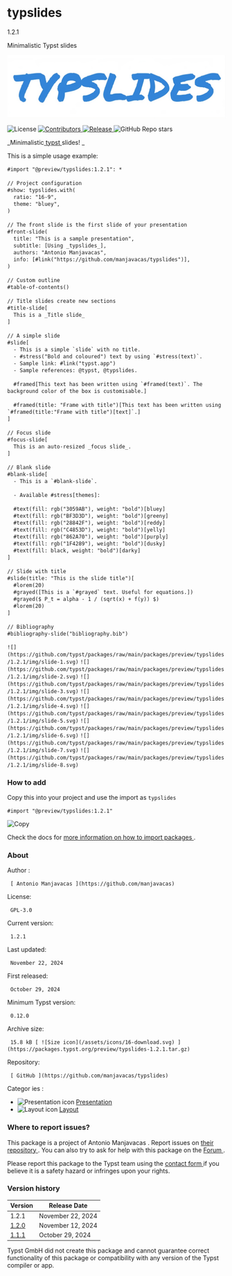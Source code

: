 #  typslides

1.2.1

Minimalistic Typst slides

![logo](https://github.com/typst/packages/raw/main/packages/preview/typslides/1.2.1/img/logo.png)

![License](https://img.shields.io/badge/license-GPLv3-blue) [
![Contributors](https://badgen.net/github/contributors/manjavacas/typslides)
](https://github.com/typst/packages/raw/main/packages/preview/typslides/1.2.1/)
[ ![Release](https://badgen.net/github/release/manjavacas/typslides)
](https://github.com/typst/packages/raw/main/packages/preview/typslides/1.2.1/)
![GitHub Repo stars](https://img.shields.io/github/stars/manjavacas/typslides)

_Minimalistic[ typst ](https://typst.app/) slides! _

This is a simple usage example:

    
    
    #import "@preview/typslides:1.2.1": *
    
    // Project configuration
    #show: typslides.with(
      ratio: "16-9",
      theme: "bluey",
    )
    
    // The front slide is the first slide of your presentation
    #front-slide(
      title: "This is a sample presentation",
      subtitle: [Using _typslides_],
      authors: "Antonio Manjavacas",
      info: [#link("https://github.com/manjavacas/typslides")],
    )
    
    // Custom outline
    #table-of-contents()
    
    // Title slides create new sections
    #title-slide[
      This is a _Title slide_
    ]
    
    // A simple slide
    #slide[
      - This is a simple `slide` with no title.
      - #stress("Bold and coloured") text by using `#stress(text)`.
      - Sample link: #link("typst.app")
      - Sample references: @typst, @typslides.
    
      #framed[This text has been written using `#framed(text)`. The background color of the box is customisable.]
    
      #framed(title: "Frame with title")[This text has been written using `#framed(title:"Frame with title")[text]`.]
    ]
    
    // Focus slide
    #focus-slide[
      This is an auto-resized _focus slide_.
    ]
    
    // Blank slide
    #blank-slide[
      - This is a `#blank-slide`.
    
      - Available #stress[themes]:
    
      #text(fill: rgb("3059AB"), weight: "bold")[bluey]
      #text(fill: rgb("BF3D3D"), weight: "bold")[greeny]
      #text(fill: rgb("28842F"), weight: "bold")[reddy]
      #text(fill: rgb("C4853D"), weight: "bold")[yelly]
      #text(fill: rgb("862A70"), weight: "bold")[purply]
      #text(fill: rgb("1F4289"), weight: "bold")[dusky]
      #text(fill: black, weight: "bold")[darky]
    ]
    
    // Slide with title
    #slide(title: "This is the slide title")[
      #lorem(20)
      #grayed([This is a `#grayed` text. Useful for equations.])
      #grayed($ P_t = alpha - 1 / (sqrt(x) + f(y)) $)
      #lorem(20)
    ]
    
    // Bibliography
    #bibliography-slide("bibliography.bib")
    

`
![](https://github.com/typst/packages/raw/main/packages/preview/typslides/1.2.1/img/slide-1.svg)
` `
![](https://github.com/typst/packages/raw/main/packages/preview/typslides/1.2.1/img/slide-2.svg)
` `
![](https://github.com/typst/packages/raw/main/packages/preview/typslides/1.2.1/img/slide-3.svg)
` `
![](https://github.com/typst/packages/raw/main/packages/preview/typslides/1.2.1/img/slide-4.svg)
` `
![](https://github.com/typst/packages/raw/main/packages/preview/typslides/1.2.1/img/slide-5.svg)
` `
![](https://github.com/typst/packages/raw/main/packages/preview/typslides/1.2.1/img/slide-6.svg)
` `
![](https://github.com/typst/packages/raw/main/packages/preview/typslides/1.2.1/img/slide-7.svg)
` `
![](https://github.com/typst/packages/raw/main/packages/preview/typslides/1.2.1/img/slide-8.svg)
`

###  How to add

Copy this into your project and use the import as  ` typslides `

    
    
    #import "@preview/typslides:1.2.1"

![Copy](/assets/icons/16-copy.svg)

Check the docs for  [ more information on how to import packages
](https://typst.app/docs/reference/scripting/#packages) .

###  About

Author  :

     [ Antonio Manjavacas ](https://github.com/manjavacas)
License:

     GPL-3.0 
Current version:

     1.2.1 
Last updated:

     November 22, 2024 
First released:

     October 29, 2024 
Minimum Typst version:

     0.12.0 
Archive size:

     15.8 kB [ ![Size icon](/assets/icons/16-download.svg) ](https://packages.typst.org/preview/typslides-1.2.1.tar.gz)
Repository:

     [ GitHub ](https://github.com/manjavacas/typslides)
Categor  ies  :

    

  * ![Presentation icon](/assets/icons/16-presentation.svg) [ Presentation ](https://typst.app/universe/search/?category=presentation)
  * ![Layout icon](/assets/icons/16-layout.svg) [ Layout ](https://typst.app/universe/search/?category=layout)

###  Where to report issues?

This  package  is a project of  Antonio Manjavacas  .  Report issues on  [
their repository ](https://github.com/manjavacas/typslides) .  You can also
try to ask for help with this  package  on the  [ Forum
](https://forum.typst.app) .

Please report this  package  to the Typst team using the  [ contact form
](https://typst.app/contact) if you believe it is a safety hazard or infringes
upon your rights.

###  Version history

Version  |  Release Date   
---|---  
1.2.1  |  November 22, 2024   
[ 1.2.0 ](https://typst.app/universe/package/typslides/1.2.0/) |  November 12, 2024   
[ 1.1.1 ](https://typst.app/universe/package/typslides/1.1.1/) |  October 29, 2024   
  
Typst GmbH did not create this  package  and cannot guarantee correct
functionality of this  package  or compatibility with any version of the Typst
compiler or app.

